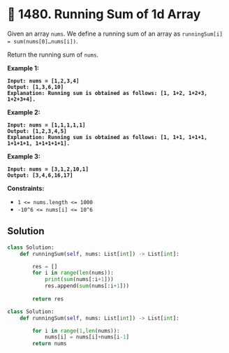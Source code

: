 # 🏀 1480. Running Sum of 1d Array

Given an array `nums`. We define a running sum of an array as `runningSum[i] = sum(nums[0]…nums[i])`.

Return the running sum of `nums`.

**Example 1:**

<pre><code><strong>Input: nums = [1,2,3,4]
</strong><strong>Output: [1,3,6,10]
</strong><strong>Explanation: Running sum is obtained as follows: [1, 1+2, 1+2+3, 1+2+3+4].
</strong></code></pre>

**Example 2:**

<pre><code><strong>Input: nums = [1,1,1,1,1]
</strong><strong>Output: [1,2,3,4,5]
</strong><strong>Explanation: Running sum is obtained as follows: [1, 1+1, 1+1+1, 1+1+1+1, 1+1+1+1+1].
</strong></code></pre>

**Example 3:**

<pre><code><strong>Input: nums = [3,1,2,10,1]
</strong><strong>Output: [3,4,6,16,17]
</strong></code></pre>

**Constraints:**

* `1 <= nums.length <= 1000`
* `-10^6 <= nums[i] <= 10^6`

## Solution

```python
class Solution:
    def runningSum(self, nums: List[int]) -> List[int]:

        res = []
        for i in range(len(nums)):
            print(sum(nums[:i+1]))
            res.append(sum(nums[:i+1]))
        
        return res
```

```python
class Solution:
    def runningSum(self, nums: List[int]) -> List[int]:

        for i in range(1,len(nums)):
            nums[i] = nums[i]+nums[i-1]
        return nums
```
